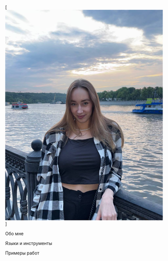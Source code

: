 [![Заголовок](https://github.com/belchaevaa/belchaevaa/blob/main/assets/photo_2025-09-03_16-50-22.jpg)]

Обо мне

Языки и инструменты

Примеры работ